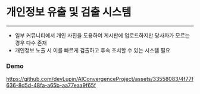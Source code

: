 # 개인정보 유출 및 검출 시스템
<hr>

- 일부 커뮤니티에서 개인 사진을 도용하여 게시판에 업로드하지만 당사자가 모르는 경우 다수 존재
- 개인정보 노출 시 이를 빠르게 검출하고 후속 조치할 수 있는 시스템 필요

  
### Demo

https://github.com/devLupin/AIConvergenceProject/assets/33558083/4f77f636-8d5d-48fa-a65b-aa77eaa9f65f

